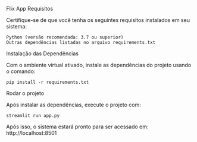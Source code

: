 Flix App
Requisitos

Certifique-se de que você tenha os seguintes requisitos instalados em seu sistema:

    Python (versão recomendada: 3.7 ou superior)
    Outras dependências listadas no arquivo requirements.txt

Instalação das Dependências

Com o ambiente virtual ativado, instale as dependências do projeto usando o comando:

    pip install -r requirements.txt

Rodar o projeto

Após instalar as dependências, execute o projeto com:

    streamlit run app.py

Após isso, o sistema estará pronto para ser acessado em: http://localhost:8501
